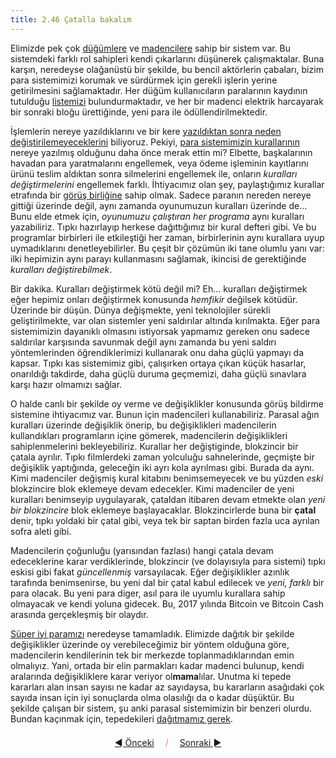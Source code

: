 ```yaml
---
title: 2.46 Çatalla bakalım
---
```


Elimizde pek çok [düğümlere](2.25_nodes.md) ve
[madencilere](2.09_miners.md) sahip bir sistem var.  Bu sistemdeki
farklı rol sahipleri kendi çıkarlarını düşünerek çalışmaktalar.  Buna
karşın, neredeyse olağanüstü bir şekilde, bu bencil aktörlerin
çabaları, bizim para sistemimizi korumak ve sürdürmek için gerekli
işlerin yerine getirilmesini sağlamaktadır.  Her düğüm kullanıcıların
paralarının kaydının tutulduğu [listemizi](2.10_money_ledger.md)
bulundurmaktadır, ve her bir madenci elektrik harcayarak bir sonraki
bloğu ürettiğinde, yeni para ile ödüllendirilmektedir.

İşlemlerin nereye yazıldıklarını ve bir kere [yazıldıktan sonra neden
değiştirilemeyeceklerini](2.11_blockchain.md) biliyoruz.  Pekiyi,
[para sistemimizin kurallarının](2.04_money_rules.md) nereye yazılmış
olduğunu daha önce merak ettin mi?  Elbette, başkalarının havadan para
yaratmalarını engellemek, veya ödeme işleminin kayıtlarını ürünü
teslim aldıktan sonra silmelerini engellemek ile, onların *kuralları
değiştirmelerini* engellemek farklı.  İhtiyacımız olan şey,
paylaştığımız kurallar etrafında bir [görüş
birliğine](2.24_consensus.md) sahip olmak.  Sadece paranın nereden
nereye gittiği üzerinde değil, aynı zamanda oyunumuzun kuralları
üzerinde de...  Bunu elde etmek için, *oyunumuzu çalıştıran her
programa* aynı kuralları yazabiliriz.  Tıpkı hazırlayıp herkese
dağıttığımız bir kural defteri gibi.  Ve bu programlar birbirleri ile
etkileştiği her zaman, birbirlerinin aynı kurallara uyup uymadıklarını
denetleyebilirler.  Bu çeşit bir çözümün iki tane olumlu yanı var:
ilki hepimizin aynı parayı kullanmasını sağlamak, ikincisi de
gerektiğinde *kuralları değiştirebilmek*.

Bir dakika.  Kuralları değiştirmek kötü değil mi?  Eh... kuralları
değiştirmek eğer hepimiz onları değiştirmek konusunda *hemfikir*
değilsek kötüdür.  Üzerinde bir düşün.  Dünya değişmekte, yeni
teknolojiler sürekli geliştirilmekte, var olan sistemler yeni
saldırılar altında kırılmakta.  Eğer para sistemimizin dayanıklı
olmasını istiyorsak yapmamız gereken onu sadece saldırılar karşısında
savunmak değil aynı zamanda bu yeni saldırı yöntemlerinden
öğrendiklerimizi kullanarak onu daha güçlü yapmayı da kapsar.  Tıpkı
kas sistemimiz gibi, çalışırken ortaya çıkan küçük hasarlar,
onarıldığı takdirde, daha güçlü duruma geçmemizi, daha güçlü sınavlara
karşı hazır olmamızı sağlar.

O halde canlı bir şekilde oy verme ve değişiklikler konusunda görüş
bildirme sistemine ihtiyacımız var.  Bunun için madencileri
kullanabiliriz.  Parasal ağın kuralları üzerinde değişiklik önerip, bu
değişiklikleri madencilerin kullandıkları programların içine gömerek,
madencilerin değişiklikleri sahiplenmelerini bekleyebiliriz.  Kurallar
her değiştiginde, blokzincir bir çatala ayrılır.  Tıpkı filmlerdeki
zaman yolculuğu sahnelerinde, geçmişte bir değişiklik yaptığında,
geleceğin iki ayrı kola ayrılması gibi.  Burada da aynı.  Kimi
madenciler değişmiş kural kitabını benimsemeyecek ve bu yüzden *eski*
blokzincire blok eklemeye devam edecekler.  Kimi madenciler de yeni
kuralları benimseyip uygulayarak, çataldan itibaren devam etmekte olan
*yeni bir blokzincire* blok eklemeye başlayacaklar.  Blokzincirlerde
buna bir **çatal** denir, tıpkı yoldaki bir çatal gibi, veya tek bir
saptan birden fazla uca ayrılan sofra aleti gibi.

Madencilerin çoğunluğu (yarısından fazlası) hangi çatala devam
edeceklerine karar verdiklerinde, blokzincir (ve dolayısıyla para
sistemi) tıpkı eskisi gibi fakat *güncellenmiş* varsayılacak.  Eğer
değişiklikler azınlık tarafında benimsenirse, bu yeni dal bir çatal
kabul edilecek ve *yeni, farklı* bir para olacak.  Bu yeni para diger,
asıl para ile uyumlu kurallara sahip olmayacak ve kendi yoluna
gidecek.  Bu, 2017 yılında Bitcoin ve Bitcoin Cash arasında
gerçekleşmiş bir olaydır.

[Süper iyi paramızı](2.03_good_money.md) neredeyse tamamladık.
Elimizde dağıtık bir şekilde değişiklikler üzerinde oy verebileceğimiz
bir yöntem olduğuna göre, madencilerin kendilerinin tek bir merkezde
toplanmadıklarından emin olmalıyız.  Yani, ortada bir elin parmakları
kadar madenci bulunup, kendi aralarında değişikliklere karar veriyor
ol**mama**lılar.  Unutma ki tepede kararları alan insan sayısı ne
kadar az sayıdaysa, bu kararların asağıdaki çok sayıda insan için iyi
sonuçlarda olma olasılığı da o kadar düşüktür.  Bu şekilde çalışan bir
sistem, şu anki parasal sistemimizin bir benzeri olurdu.  Bundan
kaçınmak için, tepedekileri [dağıtmamız gerek](2.47_randomx.md).



<p align='center' style='margin-top: 1.5em;'><span style='margin-right: 1em;'><a href="./2.45_mempool.md">◄ Önceki</a></span> <span style='color: #ff774d;'>/</span> <span style='margin-left: 1em;'><a href="./2.47_randomx.md">Sonraki ►</a></span></p>
